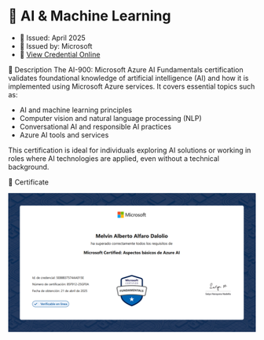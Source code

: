 # 🤖 AI & Machine Learning
- 📅 Issued: April 2025
- 📜 Issued by: Microsoft
- 🔗 [View Credential Online](https://learn.microsoft.com/api/credentials/share/es-es/MelvinAlfaroDalolio-8357/5E88B37574AA015E?sharingId)

📝 Description
The AI-900: Microsoft Azure AI Fundamentals certification validates foundational knowledge of artificial intelligence (AI) and how it is implemented using Microsoft Azure services. It covers essential topics such as:

- AI and machine learning principles
- Computer vision and natural language processing (NLP)
- Conversational AI and responsible AI practices
- Azure AI tools and services

This certification is ideal for individuals exploring AI solutions or working in roles where AI technologies are applied, even without a technical background.

📎 Certificate

![AI-900 Certificate](./certificate.png)
